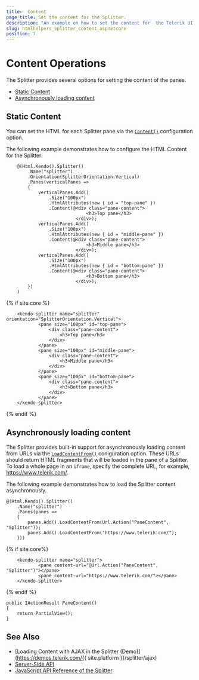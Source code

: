 ```yaml
---
title:  Content
page_title: Set the content for the Splitter.
description: "An example on how to set the content for  the Telerik UI Splitter component for {{ site.framework }}."
slug: htmlhelpers_splitter_content_aspnetcore
position: 7
---
```


# Content Operations

The Splitter provides several options for setting the content of the panes.
* [Static Content](#static-content)
* [Asynchronously loading content](#asynchronously-loading-content)

## Static Content

You can set the HTML for each Splitter pane via the [`Content()`](/api/Kendo.Mvc.UI.Fluent/SplitterPaneBuilder#contentsystemaction) configuration option.

The following example demonstrates how to configure the HTML Content for the Splitter:

```HtmlHelper
    @(Html.Kendo().Splitter()
        .Name("splitter")
        .Orientation(SplitterOrientation.Vertical)
        .Panes(verticalPanes =>
        {
            verticalPanes.Add()
                .Size("100px")
                .HtmlAttributes(new { id = "top-pane" })
                .Content(@<div class="pane-content">
                              <h3>Top pane</h3>
                          </div>);
            verticalPanes.Add()
                .Size("100px")
                .HtmlAttributes(new { id = "middle-pane" })
                .Content(@<div class="pane-content">
                              <h3>Middle pane</h3>
                          </div>);
            verticalPanes.Add()
                .Size("100px")
                .HtmlAttributes(new { id = "bottom-pane" })
                .Content(@<div class="pane-content">
                              <h3>Bottom pane</h3>
                          </div>);
        })
    )
```
{% if site.core %}
```TagHelper
    <kendo-splitter name="splitter" orientation="SplitterOrientation.Vertical">
            <pane size="100px" id="top-pane">
                <div class="pane-content">
                    <h3>Top pane</h3>
                </div>
            </pane>
            <pane size="100px" id="middle-pane">
                <div class="pane-content">
                    <h3>Middle pane</h3>
                </div>
            </pane>
            <pane size="100px" id="bottom-pane">
                <div class="pane-content">
                    <h3>Bottom pane</h3>
                </div>
            </pane>
    </kendo-splitter>
```
{% endif %}

## Asynchronously loading content

The Splitter provides built-in support for asynchronously loading content from URLs via the [`LoadContentFrom()`](/api/Kendo.Mvc.UI.Fluent/SplitterPaneBuilder#loadcontentfromsystemstring) coniguration option. These URLs should return HTML fragments that will be loaded in the pane of a Splitter. To load a whole page in an `iframe`, specify the complete URL, for example, https://www.telerik.com/.

The following example demonstrates how to load the Splitter content asynchronously.

```HtmlHelper
@(Html.Kendo().Splitter()
    .Name("splitter")
    .Panes(panes =>
    {
        panes.Add().LoadContentFrom(Url.Action("PaneContent", "Splitter"));
        panes.Add().LoadContentFrom("https://www.telerik.com/");
    }))
```
{% if site.core%}
```TagHelper
    <kendo-splitter name="splitter">
            <pane content-url="@Url.Action("PaneContent", "Splitter")"></pane>
            <pane content-url="https://www.telerik.com/"></pane>
    </kendo-splitter>
```
{% endif %}
```Controller
public IActionResult PaneContent()
{
    return PartialView();
}
```

## See Also

* [Loading Content with AJAX in the Splitter (Demo)](https://demos.telerik.com/{{ site.platform }}/splitter/ajax)
* [Server-Side API](/api/splitter)
* [JavaScript API Reference of the Splitter](/api/javascript/ui/splitter)
